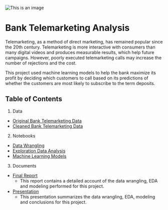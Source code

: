 
![This is an image](http://www.myvelox.com/img/blog/4-reasons-why-telemarketing-is-still-relevant-in-the-digital-economy/cover.jpg)
# Bank Telemarketing Analysis
Telemarketing, as a method of direct marketing, has remained popular since the 20th century. Telemarketing is more interactive with consumers than many digital videos and produces measurable results, which help future campaigns. However, poorly executed telemarketing calls may increase the number of rejections and the cost.

This project used machine learning models to help the bank maximize its profit by deciding which customers to call based on its predictions of whether the customers are most likely to subscribe to the term deposits. 

## **Table of Contents**


1. Data
  - [Original Bank Telemarketing Data](data/bank_full.csv)
  - [Cleaned Bank Telemarketing Data](data/bank_cleaned2.csv)
  
2. Notebooks
  - [Data Wrangling](notebooks/Bank_Telemarketing_Data_Wrangling.ipynb)
  - [Exploration Data Analysis](notebooks/Bank_Telemarketing_Data_EDA.ipynb)
  - [Machine Learning Models](notebooks/Bank_Telemarketing_Data_Modeling.ipynb)
  
3. Documents
  - [Final Report](https://docs.google.com/document/d/1Tl-KIpDbZDJDqNK1R0WZyHKMbQKeSF364B5vqDv3ycY/edit?usp=sharing)
    - This report contains a detailed account of the data wrangling, EDA and modeling performed for this project.  
  - [Presentation](https://docs.google.com/presentation/d/1Ikz_qdEDjF4hle-_kNJ6zP5jZG9tLJdRhwCoqChpwKg/edit?usp=sharing)
    - This presentation summarizes the data wrangling, EDA, modeling and conclusions for this project.


